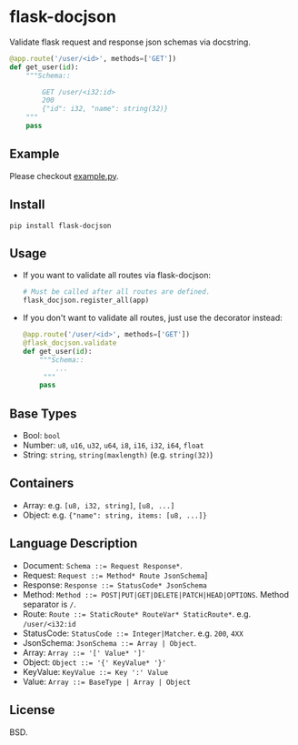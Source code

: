flask-docjson
=============

Validate flask request and response json schemas via docstring.

```Python
@app.route('/user/<id>', methods=['GET'])
def get_user(id):
    """Schema::

        GET /user/<i32:id>
        200
        {"id": i32, "name": string(32)}
    """
    pass
```

Example
-------

Please checkout [example.py](example.py).

Install
-------

```
pip install flask-docjson
```

Usage
-----

*  If you want to validate all routes via flask-docjson:

   ```python
   # Must be called after all routes are defined.
   flask_docjson.register_all(app)
   ```

*  If you don't want to validate all routes, just use the decorator instead:

   ```python
   @app.route('/user/<id>', methods=['GET'])
   @flask_docjson.validate
   def get_user(id):
       """Schema::
           ...
        """
       pass
   ```

Base Types
----------

- Bool: `bool`
- Number: `u8`, `u16`, `u32`, `u64`, `i8`, `i16`, `i32`, `i64`, `float`
- String: `string`, `string(maxlength)` (e.g. `string(32)`)

Containers
----------

- Array: e.g. `[u8, i32, string]`, `[u8, ...]`
- Object: e.g. `{"name": string, items: [u8, ...]}`

Language Description
--------------------

* Document: `Schema ::= Request Response*`.
* Request: `Request ::= Method* Route JsonSchema`]
* Response: `Response ::= StatusCode* JsonSchema`
* Method: `Method ::= POST|PUT|GET|DELETE|PATCH|HEAD|OPTIONS`. Method separator is `/`.
* Route: `Route ::= StaticRoute* RouteVar* StaticRoute*`. e.g. `/user/<i32:id`
* StatusCode: `StatusCode ::= Integer|Matcher`. e.g. `200`, `4XX`
* JsonSchema: `JsonSchema ::= Array | Object`.
* Array: `Array ::= '[' Value* ']' `
* Object: `Object ::= '{' KeyValue* '}'`
* KeyValue: `KeyValue ::= Key ':' Value`
* Value: `Array ::= BaseType | Array | Object`

License
-------
BSD.

